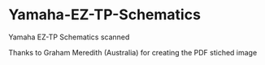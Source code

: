 # Yamaha-EZ-TP-Schematics

Yamaha EZ-TP Schematics scanned

Thanks to Graham Meredith (Australia) 
for creating the PDF stiched image
